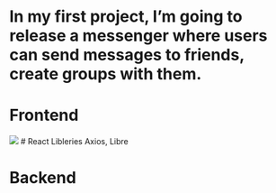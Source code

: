 # In my first project, I’m going to release a messenger where users can send messages to friends, create groups with them.

# Frontend
<img src="https://skillicons.dev/icons?i=react" /> # React 
Libleries Axios, 
Libre
# Backend
